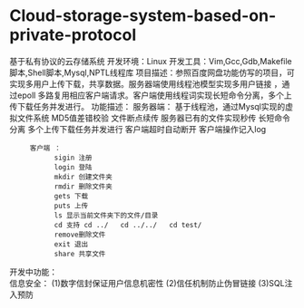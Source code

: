 # Cloud-storage-system-based-on-private-protocol
基于私有协议的云存储系统
开发环境：Linux 
开发工具：Vim,Gcc,Gdb,Makefile脚本,Shell脚本,Mysql,NPTL线程库
项目描述：参照百度网盘功能仿写的项目，可实现多用户上传下载，共享数据。服务器端使用线程池模型实现多用户链接
，通过epoll 多路复用相应客户端请求。客户端使用线程词实现长短命令分离，多个上传下载任务并发进行。
功能描述：
         服务器端：
               基于线程池，通过Mysql实现的虚拟文件系统
               MD5值差错校验
               文件断点续传
               服务器已有的文件实现秒传
               长短命令分离
               多个上传下载任务并发进行
               客户端超时自动断开
               客户端操作记入log
               
         客户端 ：
               sigin 注册
               login 登陆
               mkdir 创建文件夹
               rmdir 删除文件夹
               gets 下载
               puts 上传
               ls 显示当前文件夹下的文件/目录
               cd 支持 cd ../   cd ../../   cd test/
               remove删除文件
               exit 退出
               share 共享文件  
               
开发中功能：        
信息安全： (1)数字信封保证用户信息机密性 (2)信任机制防止伪冒链接 (3)SQL注入预防
